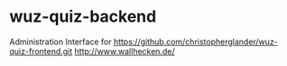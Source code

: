 # wuz-quiz-backend
Administration Interface for https://github.com/christopherglander/wuz-quiz-frontend.git  http://www.wallhecken.de/
